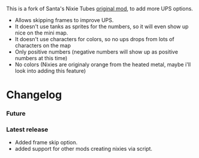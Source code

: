 This is a fork of Santa's Nixie Tubes [original mod](https://mods.factorio.com/mod/SantasNixieTubeDisplay), to add more UPS options.

- Allows skipping frames to improve UPS.
- It doesn't use tanks as sprites for the numbers, so it will even show up nice on the mini map.
- It doesn't use characters for colors, so no ups drops from lots of characters on the map
- Only positive numbers (negative numbers will show up as positive numbers at this time)
- No colors (Nixies are originaly orange from the heated metal, maybe i'll look into adding this feature)

# Changelog
### Future

### Latest release
+ Added frame skip option.
+ added support for other mods creating nixies via script.
